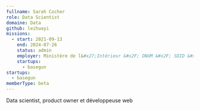 ```yaml
---
fullname: Sarah Cocher
role: Data Scientist
domaine: Data
github: leihuayi
missions:
  - start: 2021-09-13
    end: 2024-07-26
    status: admin
    employer: Ministère de l&#x27;Intérieur &#x2F; DNUM &#x2F; SDID &#x2F; Fabrique Numérique
    startups:
      - basegun
startups:
  - basegun
memberType: beta
---
```

Data scientist, product owner et développeuse web